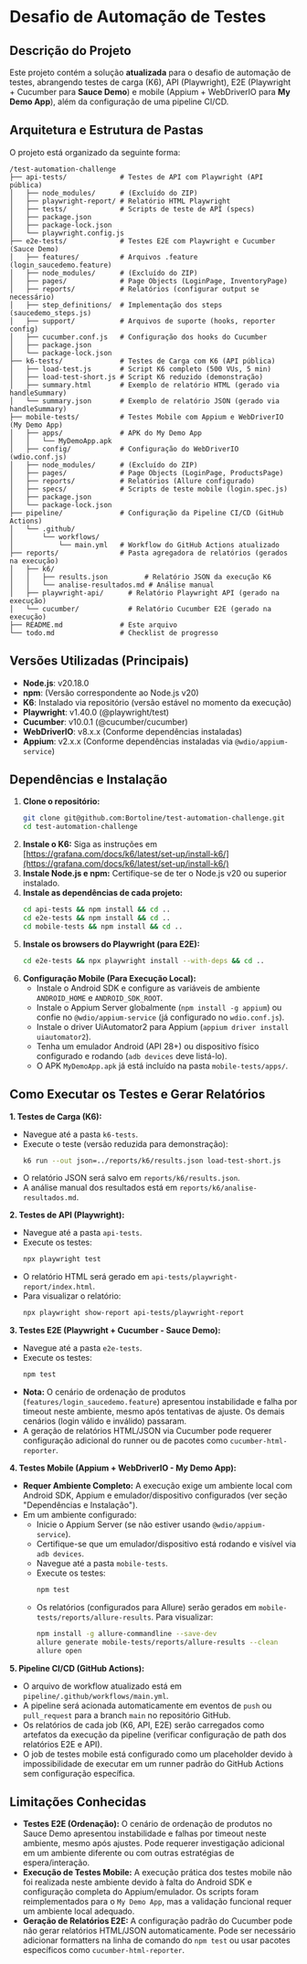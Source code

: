# Desafio de Automação de Testes

## Descrição do Projeto

Este projeto contém a solução **atualizada** para o desafio de automação de testes, abrangendo testes de carga (K6), API (Playwright), E2E (Playwright + Cucumber para **Sauce Demo**) e mobile (Appium + WebDriverIO para **My Demo App**), além da configuração de uma pipeline CI/CD.

## Arquitetura e Estrutura de Pastas

O projeto está organizado da seguinte forma:

```
/test-automation-challenge
├── api-tests/             # Testes de API com Playwright (API pública)
│   ├── node_modules/      # (Excluído do ZIP)
│   ├── playwright-report/ # Relatório HTML Playwright
│   ├── tests/             # Scripts de teste de API (specs)
│   ├── package.json
│   ├── package-lock.json
│   └── playwright.config.js
├── e2e-tests/             # Testes E2E com Playwright e Cucumber (Sauce Demo)
│   ├── features/          # Arquivos .feature (login_saucedemo.feature)
│   ├── node_modules/      # (Excluído do ZIP)
│   ├── pages/             # Page Objects (LoginPage, InventoryPage)
│   ├── reports/           # Relatórios (configurar output se necessário)
│   ├── step_definitions/  # Implementação dos steps (saucedemo_steps.js)
│   ├── support/           # Arquivos de suporte (hooks, reporter config)
│   ├── cucumber.conf.js   # Configuração dos hooks do Cucumber
│   ├── package.json
│   └── package-lock.json
├── k6-tests/              # Testes de Carga com K6 (API pública)
│   ├── load-test.js       # Script K6 completo (500 VUs, 5 min)
│   ├── load-test-short.js # Script K6 reduzido (demonstração)
│   ├── summary.html       # Exemplo de relatório HTML (gerado via handleSummary)
│   └── summary.json       # Exemplo de relatório JSON (gerado via handleSummary)
├── mobile-tests/          # Testes Mobile com Appium e WebDriverIO (My Demo App)
│   ├── apps/              # APK do My Demo App
│   │   └── MyDemoApp.apk
│   ├── config/            # Configuração do WebDriverIO (wdio.conf.js)
│   ├── node_modules/      # (Excluído do ZIP)
│   ├── pages/             # Page Objects (LoginPage, ProductsPage)
│   ├── reports/           # Relatórios (Allure configurado)
│   ├── specs/             # Scripts de teste mobile (login.spec.js)
│   ├── package.json
│   └── package-lock.json
├── pipeline/              # Configuração da Pipeline CI/CD (GitHub Actions)
│   └── .github/
│       └── workflows/
│           └── main.yml   # Workflow do GitHub Actions atualizado
├── reports/               # Pasta agregadora de relatórios (gerados na execução)
│   ├── k6/
│   │   ├── results.json         # Relatório JSON da execução K6
│   │   └── analise-resultados.md # Análise manual
│   ├── playwright-api/      # Relatório Playwright API (gerado na execução)
│   └── cucumber/            # Relatório Cucumber E2E (gerado na execução)
├── README.md              # Este arquivo
└── todo.md                # Checklist de progresso
```

## Versões Utilizadas (Principais)

- **Node.js**: v20.18.0
- **npm**: (Versão correspondente ao Node.js v20)
- **K6**: Instalado via repositório (versão estável no momento da execução)
- **Playwright**: v1.40.0 (@playwright/test)
- **Cucumber**: v10.0.1 (@cucumber/cucumber)
- **WebDriverIO**: v8.x.x (Conforme dependências instaladas)
- **Appium**: v2.x.x (Conforme dependências instaladas via `@wdio/appium-service`)

## Dependências e Instalação

1.  **Clone o repositório:**
    ```bash
    git clone git@github.com:Bortoline/test-automation-challenge.git
    cd test-automation-challenge
    ```
2.  **Instale o K6:** Siga as instruções em [https://grafana.com/docs/k6/latest/set-up/install-k6/](https://grafana.com/docs/k6/latest/set-up/install-k6/)
3.  **Instale Node.js e npm:** Certifique-se de ter o Node.js v20 ou superior instalado.
4.  **Instale as dependências de cada projeto:**
    ```bash
    cd api-tests && npm install && cd ..
    cd e2e-tests && npm install && cd ..
    cd mobile-tests && npm install && cd .. 
    ```
5.  **Instale os browsers do Playwright (para E2E):**
    ```bash
    cd e2e-tests && npx playwright install --with-deps && cd ..
    ```
6.  **Configuração Mobile (Para Execução Local):**
    - Instale o Android SDK e configure as variáveis de ambiente `ANDROID_HOME` e `ANDROID_SDK_ROOT`.
    - Instale o Appium Server globalmente (`npm install -g appium`) ou confie no `@wdio/appium-service` (já configurado no `wdio.conf.js`).
    - Instale o driver UiAutomator2 para Appium (`appium driver install uiautomator2`).
    - Tenha um emulador Android (API 28+) ou dispositivo físico configurado e rodando (`adb devices` deve listá-lo).
    - O APK `MyDemoApp.apk` já está incluído na pasta `mobile-tests/apps/`.

## Como Executar os Testes e Gerar Relatórios

**1. Testes de Carga (K6):**

   - Navegue até a pasta `k6-tests`.
   - Execute o teste (versão reduzida para demonstração):
     ```bash
     k6 run --out json=../reports/k6/results.json load-test-short.js
     ```
   - O relatório JSON será salvo em `reports/k6/results.json`.
   - A análise manual dos resultados está em `reports/k6/analise-resultados.md`.

**2. Testes de API (Playwright):**

   - Navegue até a pasta `api-tests`.
   - Execute os testes:
     ```bash
     npx playwright test
     ```
   - O relatório HTML será gerado em `api-tests/playwright-report/index.html`.
   - Para visualizar o relatório:
     ```bash
     npx playwright show-report api-tests/playwright-report
     ```

**3. Testes E2E (Playwright + Cucumber - Sauce Demo):**

   - Navegue até a pasta `e2e-tests`.
   - Execute os testes:
     ```bash
     npm test
     ```
   - **Nota:** O cenário de ordenação de produtos (`features/login_saucedemo.feature`) apresentou instabilidade e falha por timeout neste ambiente, mesmo após tentativas de ajuste. Os demais cenários (login válido e inválido) passaram.
   - A geração de relatórios HTML/JSON via Cucumber pode requerer configuração adicional do runner ou de pacotes como `cucumber-html-reporter`.

**4. Testes Mobile (Appium + WebDriverIO - My Demo App):**

   - **Requer Ambiente Completo:** A execução exige um ambiente local com Android SDK, Appium e emulador/dispositivo configurados (ver seção "Dependências e Instalação").
   - Em um ambiente configurado:
     - Inicie o Appium Server (se não estiver usando `@wdio/appium-service`).
     - Certifique-se que um emulador/dispositivo está rodando e visível via `adb devices`.
     - Navegue até a pasta `mobile-tests`.
     - Execute os testes:
       ```bash
       npm test
       ```
     - Os relatórios (configurados para Allure) serão gerados em `mobile-tests/reports/allure-results`. Para visualizar:
       ```bash
       npm install -g allure-commandline --save-dev
       allure generate mobile-tests/reports/allure-results --clean
       allure open
       ```

**5. Pipeline CI/CD (GitHub Actions):**

   - O arquivo de workflow atualizado está em `pipeline/.github/workflows/main.yml`.
   - A pipeline será acionada automaticamente em eventos de `push` ou `pull_request` para a branch `main` no repositório GitHub.
   - Os relatórios de cada job (K6, API, E2E) serão carregados como artefatos da execução da pipeline (verificar configuração de path dos relatórios E2E e API).
   - O job de testes mobile está configurado como um placeholder devido à impossibilidade de executar em um runner padrão do GitHub Actions sem configuração específica.

## Limitações Conhecidas

- **Testes E2E (Ordenação):** O cenário de ordenação de produtos no Sauce Demo apresentou instabilidade e falhas por timeout neste ambiente, mesmo após ajustes. Pode requerer investigação adicional em um ambiente diferente ou com outras estratégias de espera/interação.
- **Execução de Testes Mobile:** A execução prática dos testes mobile não foi realizada neste ambiente devido à falta do Android SDK e configuração completa do Appium/emulador. Os scripts foram reimplementados para o `My Demo App`, mas a validação funcional requer um ambiente local adequado.
- **Geração de Relatórios E2E:** A configuração padrão do Cucumber pode não gerar relatórios HTML/JSON automaticamente. Pode ser necessário adicionar formatters na linha de comando do `npm test` ou usar pacotes específicos como `cucumber-html-reporter`.

